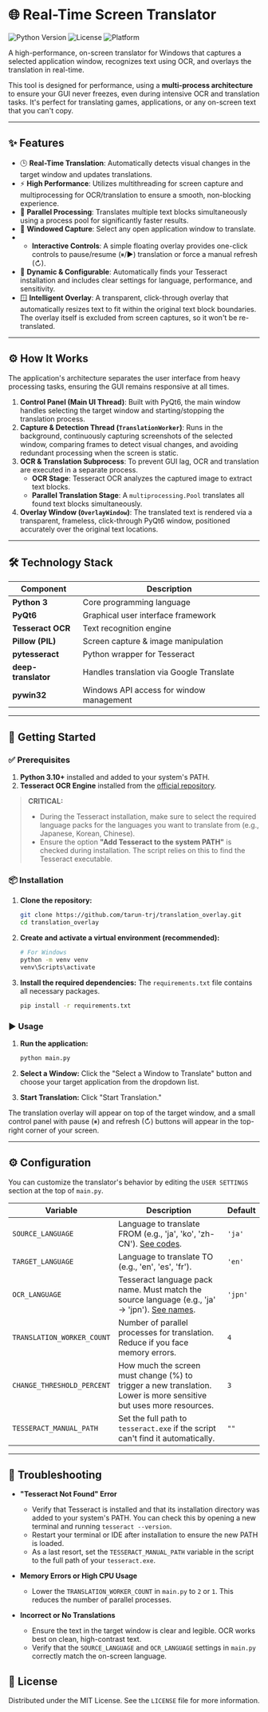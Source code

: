 # 🌐 Real-Time Screen Translator

![Python Version](https://img.shields.io/badge/python-3.10+-blue.svg)
![License](https://img.shields.io/badge/license-MIT-green.svg)
![Platform](https://img.shields.io/badge/platform-Windows-lightgrey.svg)

A high-performance, on-screen translator for Windows that captures a selected application window, recognizes text using OCR, and overlays the translation in real-time.

This tool is designed for performance, using a **multi-process architecture** to ensure your GUI never freezes, even during intensive OCR and translation tasks. It's perfect for translating games, applications, or any on-screen text that you can't copy.

---

## ✨ Features

-   🕒 **Real-Time Translation**: Automatically detects visual changes in the target window and updates translations.
-   ⚡ **High Performance**: Utilizes multithreading for screen capture and multiprocessing for OCR/translation to ensure a smooth, non-blocking experience.
-   🧠 **Parallel Processing**: Translates multiple text blocks simultaneously using a process pool for significantly faster results.
-   🎯 **Windowed Capture**: Select any open application window to translate.
-   -   **Interactive Controls**: A simple floating overlay provides one-click controls to pause/resume (⏸/▶) translation or force a manual refresh (↻).
-   🧰 **Dynamic & Configurable**: Automatically finds your Tesseract installation and includes clear settings for language, performance, and sensitivity.
-   🪟 **Intelligent Overlay**: A transparent, click-through overlay that automatically resizes text to fit within the original text block boundaries. The overlay itself is excluded from screen captures, so it won't be re-translated.

---

## ⚙️ How It Works

The application's architecture separates the user interface from heavy processing tasks, ensuring the GUI remains responsive at all times.

1.  **Control Panel (Main UI Thread)**: Built with PyQt6, the main window handles selecting the target window and starting/stopping the translation process.
2.  **Capture & Detection Thread (`TranslationWorker`)**: Runs in the background, continuously capturing screenshots of the selected window, comparing frames to detect visual changes, and avoiding redundant processing when the screen is static.
3.  **OCR & Translation Subprocess**: To prevent GUI lag, OCR and translation are executed in a separate process.
    -   **OCR Stage**: Tesseract OCR analyzes the captured image to extract text blocks.
    -   **Parallel Translation Stage**: A `multiprocessing.Pool` translates all found text blocks simultaneously.
4.  **Overlay Window (`OverlayWindow`)**: The translated text is rendered via a transparent, frameless, click-through PyQt6 window, positioned accurately over the original text locations.

---

## 🛠️ Technology Stack

| Component         | Description                               |
| ----------------- | ----------------------------------------- |
| **Python 3**      | Core programming language                 |
| **PyQt6**         | Graphical user interface framework        |
| **Tesseract OCR** | Text recognition engine                   |
| **Pillow (PIL)**  | Screen capture & image manipulation       |
| **pytesseract**   | Python wrapper for Tesseract              |
| **deep-translator** | Handles translation via Google Translate  |
| **pywin32**       | Windows API access for window management  |

---

## 🚀 Getting Started

### ✅ Prerequisites

1.  **Python 3.10+** installed and added to your system's PATH.
2.  **Tesseract OCR Engine** installed from the [official repository](https://github.com/tesseract-ocr/tesseract).

> **CRITICAL:**
>
> -   During the Tesseract installation, make sure to select the required language packs for the languages you want to translate from (e.g., Japanese, Korean, Chinese).
> -   Ensure the option **"Add Tesseract to the system PATH"** is checked during installation. The script relies on this to find the Tesseract executable.

### 📦 Installation

1.  **Clone the repository:**
    ```bash
    git clone https://github.com/tarun-trj/translation_overlay.git
    cd translation_overlay
    ```

2.  **Create and activate a virtual environment (recommended):**
    ```bash
    # For Windows
    python -m venv venv
    venv\Scripts\activate
    ```

3.  **Install the required dependencies:**
    The `requirements.txt` file contains all necessary packages.
    ```bash
    pip install -r requirements.txt
    ```

### ▶️ Usage

1.  **Run the application:**
    ```bash
    python main.py
    ```

2.  **Select a Window:** Click the "Select a Window to Translate" button and choose your target application from the dropdown list.

3.  **Start Translation:** Click "Start Translation."

The translation overlay will appear on top of the target window, and a small control panel with pause (⏸) and refresh (↻) buttons will appear in the top-right corner of your screen.

---

## ⚙️ Configuration

You can customize the translator's behavior by editing the `USER SETTINGS` section at the top of `main.py`.

| Variable                     | Description                                                                                                                            | Default |
| ---------------------------- | -------------------------------------------------------------------------------------------------------------------------------------- | ------- |
| `SOURCE_LANGUAGE`            | Language to translate FROM (e.g., 'ja', 'ko', 'zh-CN'). [See codes](https://py-google-translator.readthedocs.io/en/latest/languages.html). | `'ja'`  |
| `TARGET_LANGUAGE`            | Language to translate TO (e.g., 'en', 'es', 'fr').                                                                                     | `'en'`  |
| `OCR_LANGUAGE`               | Tesseract language pack name. Must match the source language (e.g., 'ja' -> 'jpn'). [See names](https://tesseract-ocr.github.io/tessdoc/Data-Files-in-version-4.00.html). | `'jpn'` |
| `TRANSLATION_WORKER_COUNT`   | Number of parallel processes for translation. Reduce if you face memory errors.                                                        | `4`     |
| `CHANGE_THRESHOLD_PERCENT`   | How much the screen must change (%) to trigger a new translation. Lower is more sensitive but uses more resources.                     | `3`     |
| `TESSERACT_MANUAL_PATH`      | Set the full path to `tesseract.exe` if the script can't find it automatically.                                                          | `""`    |

---

## 🤔 Troubleshooting

-   **"Tesseract Not Found" Error**
    -   Verify that Tesseract is installed and that its installation directory was added to your system's PATH. You can check this by opening a new terminal and running `tesseract --version`.
    -   Restart your terminal or IDE after installation to ensure the new PATH is loaded.
    -   As a last resort, set the `TESSERACT_MANUAL_PATH` variable in the script to the full path of your `tesseract.exe`.

-   **Memory Errors or High CPU Usage**
    -   Lower the `TRANSLATION_WORKER_COUNT` in `main.py` to `2` or `1`. This reduces the number of parallel processes.

-   **Incorrect or No Translations**
    -   Ensure the text in the target window is clear and legible. OCR works best on clean, high-contrast text.
    -   Verify that the `SOURCE_LANGUAGE` and `OCR_LANGUAGE` settings in `main.py` correctly match the on-screen language.

## 📜 License

Distributed under the MIT License. See the `LICENSE` file for more information.